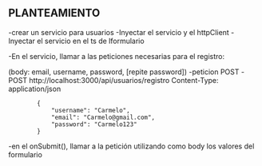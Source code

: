 ## PLANTEAMIENTO

-crear un servicio para usuarios
-Inyectar el servicio y el httpClient
-Inyectar el servicio en el ts de lformulario
 

-En el servicio, llamar a las peticiones necesarias para el registro:

(body: email, username, password, [repite password])
    -peticion POST 
            -POST http://localhost:3000/api/usuarios/registro
            Content-Type: application/json

            {
                "username": "Carmelo",
                "email": "Carmelo@gmail.com",
                "password": "Carmelo123"
            }
-en el onSubmit(), llamar a la petición utilizando como body los valores del formulario